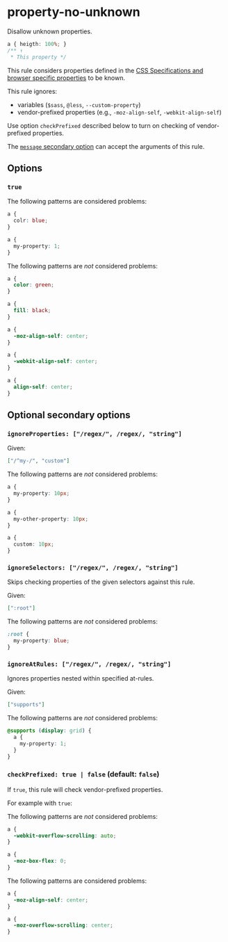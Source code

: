 # property-no-unknown

Disallow unknown properties.

<!-- prettier-ignore -->
```css
a { heigth: 100%; }
/** ↑
 * This property */
```

This rule considers properties defined in the [CSS Specifications and browser specific properties](https://github.com/betit/known-css-properties#source) to be known.

This rule ignores:

- variables (`$sass`, `@less`, `--custom-property`)
- vendor-prefixed properties (e.g., `-moz-align-self`, `-webkit-align-self`)

Use option `checkPrefixed` described below to turn on checking of vendor-prefixed properties.

The [`message` secondary option](https://github.com/stylelint/stylelint/tree/15.5.0/docs/user-guide/configure.md#message) can accept the arguments of this rule.

## Options

### `true`

The following patterns are considered problems:

<!-- prettier-ignore -->
```css
a {
  colr: blue;
}
```

<!-- prettier-ignore -->
```css
a {
  my-property: 1;
}
```

The following patterns are _not_ considered problems:

<!-- prettier-ignore -->
```css
a {
  color: green;
}
```

<!-- prettier-ignore -->
```css
a {
  fill: black;
}
```

<!-- prettier-ignore -->
```css
a {
  -moz-align-self: center;
}
```

<!-- prettier-ignore -->
```css
a {
  -webkit-align-self: center;
}
```

<!-- prettier-ignore -->
```css
a {
  align-self: center;
}
```

## Optional secondary options

### `ignoreProperties: ["/regex/", /regex/, "string"]`

Given:

```json
["/^my-/", "custom"]
```

The following patterns are _not_ considered problems:

<!-- prettier-ignore -->
```css
a {
  my-property: 10px;
}
```

<!-- prettier-ignore -->
```css
a {
  my-other-property: 10px;
}
```

<!-- prettier-ignore -->
```css
a {
  custom: 10px;
}
```

### `ignoreSelectors: ["/regex/", /regex/, "string"]`

Skips checking properties of the given selectors against this rule.

Given:

```json
[":root"]
```

The following patterns are _not_ considered problems:

<!-- prettier-ignore -->
```css
:root {
  my-property: blue;
}
```

### `ignoreAtRules: ["/regex/", /regex/, "string"]`

Ignores properties nested within specified at-rules.

Given:

```json
["supports"]
```

The following patterns are _not_ considered problems:

<!-- prettier-ignore -->
```css
@supports (display: grid) {
  a {
    my-property: 1;
  }
}
```

### `checkPrefixed: true | false` (default: `false`)

If `true`, this rule will check vendor-prefixed properties.

For example with `true`:

The following patterns are _not_ considered problems:

<!-- prettier-ignore -->
```css
a {
  -webkit-overflow-scrolling: auto;
}
```

<!-- prettier-ignore -->
```css
a {
  -moz-box-flex: 0;
}
```

The following patterns are considered problems:

<!-- prettier-ignore -->
```css
a {
  -moz-align-self: center;
}
```

<!-- prettier-ignore -->
```css
a {
  -moz-overflow-scrolling: center;
}
```
